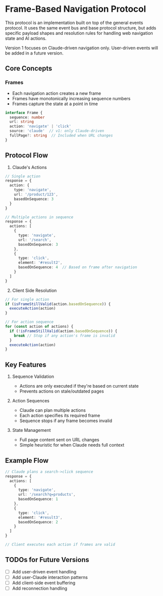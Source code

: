 # Frame-Based Navigation Protocol

This protocol is an implementation built on top of the general events protocol. It uses the same event bus and base protocol structure, but adds specific payload shapes and resolution rules for handling web navigation state and AI actions.

Version 1 focuses on Claude-driven navigation only. User-driven events will be added in a future version.

## Core Concepts

### Frames
- Each navigation action creates a new frame
- Frames have monotonically increasing sequence numbers
- Frames capture the state at a point in time

```typescript
interface Frame {
  sequence: number
  url: string
  action: 'navigate' | 'click'
  source: 'claude'  // v1: only Claude-driven
  fullPage?: string  // Included when URL changes
}
```

## Protocol Flow

1. Claude's Actions
```typescript
// Single action
response = {
  action: {
    type: 'navigate',
    url: '/product/123',
    basedOnSequence: 3
  }
}

// Multiple actions in sequence
response = {
  actions: [
    {
      type: 'navigate',
      url: '/search',
      basedOnSequence: 3
    },
    {
      type: 'click',
      element: '#result2',
      basedOnSequence: 4  // Based on frame after navigation
    }
  ]
}
```

2. Client Side Resolution
```typescript
// For single action
if (isFrameStillValid(action.basedOnSequence)) {
  executeAction(action)
}

// For action sequence
for (const action of actions) {
  if (!isFrameStillValid(action.basedOnSequence)) {
    break // Stop if any action's frame is invalid
  }
  executeAction(action)
}
```

## Key Features

1. Sequence Validation
   - Actions are only executed if they're based on current state
   - Prevents actions on stale/outdated pages

2. Action Sequences
   - Claude can plan multiple actions
   - Each action specifies its required frame
   - Sequence stops if any frame becomes invalid

3. State Management
   - Full page content sent on URL changes
   - Simple heuristic for when Claude needs full context

## Example Flow

```typescript
// Claude plans a search->click sequence
response = {
  actions: [
    {
      type: 'navigate',
      url: '/search?q=products',
      basedOnSequence: 1
    },
    {
      type: 'click',
      element: '#result3',
      basedOnSequence: 2
    }
  ]
}

// Client executes each action if frames are valid
```

## TODOs for Future Versions
- [ ] Add user-driven event handling
- [ ] Add user-Claude interaction patterns
- [ ] Add client-side event buffering
- [ ] Add reconnection handling
